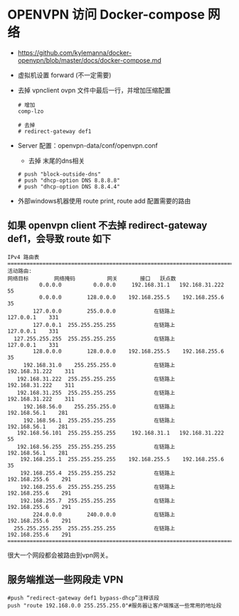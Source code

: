 # OPENVPN 访问 Docker-compose 网络
* https://github.com/kylemanna/docker-openvpn/blob/master/docs/docker-compose.md
* 虚拟机设置 forward (不一定需要)
* 去掉 vpnclient ovpn 文件中最后一行，并增加压缩配置
  ```
  # 增加
  comp-lzo
  
  # 去掉
  # redirect-gateway def1
  ```
  

* Server 配置：openvpn-data/conf/openvpn.conf
  * 去掉 末尾的dns相关
  ```
  # push "block-outside-dns"
  # push "dhcp-option DNS 8.8.8.8"
  # push "dhcp-option DNS 8.8.4.4"
  ```

* 外部windows机器使用 route print, route add 配置需要的路由


## 如果 openvpn client 不去掉 redirect-gateway def1，会导致 route 如下
```
IPv4 路由表
===========================================================================
活动路由:
网络目标        网络掩码          网关       接口   跃点数
          0.0.0.0          0.0.0.0     192.168.31.1   192.168.31.222     55
          0.0.0.0        128.0.0.0    192.168.255.5    192.168.255.6     35
        127.0.0.0        255.0.0.0            在链路上         127.0.0.1    331
        127.0.0.1  255.255.255.255            在链路上         127.0.0.1    331
  127.255.255.255  255.255.255.255            在链路上         127.0.0.1    331
        128.0.0.0        128.0.0.0    192.168.255.5    192.168.255.6     35
     192.168.31.0    255.255.255.0            在链路上    192.168.31.222    311
   192.168.31.222  255.255.255.255            在链路上    192.168.31.222    311
   192.168.31.255  255.255.255.255            在链路上    192.168.31.222    311
     192.168.56.0    255.255.255.0            在链路上      192.168.56.1    281
     192.168.56.1  255.255.255.255            在链路上      192.168.56.1    281
   192.168.56.101  255.255.255.255     192.168.31.1   192.168.31.222     55
   192.168.56.255  255.255.255.255            在链路上      192.168.56.1    281
    192.168.255.1  255.255.255.255    192.168.255.5    192.168.255.6     35
    192.168.255.4  255.255.255.252            在链路上     192.168.255.6    291
    192.168.255.6  255.255.255.255            在链路上     192.168.255.6    291
    192.168.255.7  255.255.255.255            在链路上     192.168.255.6    291
        224.0.0.0        240.0.0.0            在链路上     192.168.255.6    291
  255.255.255.255  255.255.255.255            在链路上     192.168.255.6    291
===========================================================================
```

很大一个网段都会被路由到vpn网关。


## 服务端推送一些网段走 VPN
```
#push “redirect-gateway def1 bypass-dhcp”注释该段
push "route 192.168.0.0 255.255.255.0"#服务器让客户端推送一些常用的地址段
```
